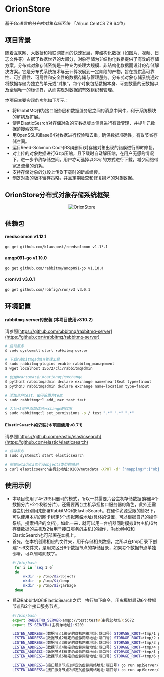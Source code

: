 # OrionStore
基于Go语言的分布式对象存储系统  「Aliyun CentOS 7.9 64位」
   
## 项目背景
随着互联网、大数据和物联网技术的快速发展，非结构化数据（如图片、视频、日志文件等）占据了数据世界的大部分，对象存储为非结构化数据提供了有效的存储方案。分布式对象存储系统是一种专为处理大规模、非结构化数据而设计的存储解决方案。它是分布式系统技术与云计算发展到一定阶段的产物，旨在提供高可靠性、可扩展性、可用性和安全性的数据存储与管理服务。分布式对象存储系统通过将数据存储为独立的单元或“对象”，每个对象包括数据本身、可变数量的元数据以及全局唯一的标识符，从而实现对数据的有效组织和管理。

本项目主要实现的功能如下所示：
* 将RabbitMQ作为接口服务层和数据服务层之间的消息中间件，利于系统模块的解耦及扩展。
* 使用ElasticSearch对存储对象的元数据版本信息进行有效管理，并提升元数据的搜索效率。
* 用OpenSSL和Base64对数据进行校验和去重，确保数据准确性，有效节省存储空间。
* 运用Reed-Solomon Code(RS纠删码)对存储对象出现的错误进行即时修复。
* 对上传的对象数据进行Gzip压缩，且下载时自动解压缩，在用户无感的情况下，进一步节约存储空间。用户亦可选择以Gzip的方式进行下载，减少网络带宽及流量的消耗。
* 支持存储对象的分段上传及下载时的断点续传。
* 制定对象的版本留存策略，并且定期检查和修复损坏的对象数据。


## OrionStore分布式对象存储系统框架
<div align="middle">
<img alt="OrionStore" src="https://github.com/ZealACMer/OrionStore/assets/16794553/8ab7823d-5acf-4b71-a5e0-9ab83f18e9f0">
</div>
                        
## 依赖包
#### reedsolomon v1.12.1
```bash
go get github.com/klauspost/reedsolomon v1.12.1
```

#### amqp091-go v1.10.0
```bash
go get github.com/rabbitmq/amqp091-go v1.10.0
```

#### cron/v3 v3.0.1
```bash
go get github.com/robfig/cron/v3 v3.0.1
```
## 环境配置
#### rabbitmq-server的安装 (本项目使用v3.10.2)
请参照[https://github.com/rabbitmq/rabbitmq-server](https://github.com/rabbitmq/rabbitmq-server)
```bash
# 启动服务
$ sudo systemctl start rabbitmq-server

# 下载rabbitmqadmin管理工具
$ sudo rabbitmq-plugins enable rabbitmq_management
$ wget localhost:15672/cli/rabbitmqadmin

# 创建heartBeat和location两个exchange
$ python3 rabbitmqadmin declare exchange name=heartBeat type=fanout
$ python3 rabbitmqadmin declare exchange name=location type=fanout

# 添加用户test，密码设置为test
$ sudo rabbitmqctl add_user test test

# 为test用户添加访问exchange的权限
$ sudo rabbitmqctl set_permissions -p / test ".*" ".*" ".*"
```

#### ElasticSearch的安装(本项目使用v8.7.1)
请参照[https://github.com/elastic/elasticsearch](https://github.com/elastic/elasticsearch)
```bash
# 启动服务
$ sudo systemctl start elasticsearch

# 创建metadata索引及objects类型的映射
$ curl elasticsearch主机ip地址:9200/metadata -XPUT -d' {"mappings":{"objects":{"properties":{"name":{"type":"string","index":"not analyzed"},"version":{"type":"integer"},"size":{"type":"integer"},"hash":{"type":"string"}}}}}'
```

## 使用示例
- 本项目使用了4+2RS纠删码的模式，所以一共需要六台主机存储数据(存储4个数据分片+2个校验分片)，还需要两台主机承担接口服务器的角色，此外还需要主机分别用来部署RabbitMQ和ElasticSearch。在硬件资源受限的情况下，可以使用本机的网卡绑定8个虚拟网络地址(具体的设置，可以根据自己的操作系统，搜索相应的文档)，如此一来，就可以用一台机器同时模拟8台主机(6台存储数据的主机及2台用于接口服务的主机)的操作，RabbitMQ和ElasticSearch也可部署在本机上。
- 首先，在本机创建相应的文件夹，用于存储相关数据，之所以在tmp目录下创建1～6文件夹，是用来区分6个数据节点的存储目录，如果每个数据节点单独部署，可以省略此数字。
  ```bash
  #!/bin/bash
   for i in `seq 1 6`
   do
       mkdir -p /tmp/$i/objects
       mkdir -p /tmp/$i/temp
       mkdir -p /tmp/$i/garbage
   done
  ```
- 启动RabbitMQ和ElasticSearch之后，执行如下命令，用来模拟启动6个数据节点和2个接口服务节点。
   ```bash
   #!/bin/bash
   export RABBITMQ_SERVER=amqp://test:test@(主机ip地址):5672
   export ES_SERVER=(主机ip地址):9200
   
   LISTEN_ADDRESS=(数据节点1绑定的虚拟网络地址:端口号) STORAGE_ROOT=/tmp/1 go run dataServer/dataServer.go &
   LISTEN_ADDRESS=(数据节点2绑定的虚拟网络地址:端口号) STORAGE_ROOT=/tmp/2 go run dataServer/dataServer.go &
   LISTEN_ADDRESS=(数据节点3绑定的虚拟网络地址:端口号) STORAGE_ROOT=/tmp/3 go run dataServer/dataServer.go &
   LISTEN_ADDRESS=(数据节点4绑定的虚拟网络地址:端口号) STORAGE_ROOT=/tmp/4 go run dataServer/dataServer.go &
   LISTEN_ADDRESS=(数据节点5绑定的虚拟网络地址:端口号) STORAGE_ROOT=/tmp/5 go run dataServer/dataServer.go &
   LISTEN_ADDRESS=(数据节点6绑定的虚拟网络地址:端口号) STORAGE_ROOT=/tmp/6 go run dataServer/dataServer.go &
   
   LISTEN_ADDRESS=(接口服务节点1绑定的虚拟网络地址:端口号) go run apiServer/apiServer.go &
   LISTEN_ADDRESS=(接口服务节点2绑定的虚拟网络地址:端口号) go run apiServer/apiServer.go &
   ```

